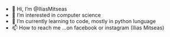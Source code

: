 - 👋 Hi, I’m @IliasMitseas
- 👀 I’m interested in computer science
- 🌱 I’m currently learning to code, mostly in python lunguage
- 📫 How to reach me ...on facebook or instagram (Ilias Mitseas)

<!---
IliasMitseas/IliasMitseas is a ✨ special ✨ repository because its `README.md` (this file) appears on your GitHub profile.
You can click the Preview link to take a look at your changes.
--->
